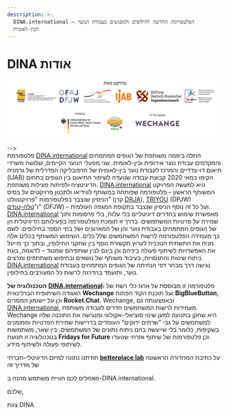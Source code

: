 ```yaml
---
description: >-
  DINA.international – הפלטפורמה החדשה לחילופים ולמפגשים בעבודת הנוער
  הבין-לאומית
---
```


# DINA אודות



![](.gitbook/assets/gitbook_logo_abbinder_heb.jpg)

  
  
--&gt;  
 פלטפורמת [DINA.international](https://dina.international/cms/uber-uns/?lang=he) החלה ביוזמה משותפת של הגופים המתמחים והמקדמים עבודת נוער אירופית ובין-לאומית. שני מפעלי הנוער הקיימים, שלושה משרדי תיאום דו-צדדיים והמרכז לעבודת נוער בין-לאומית של הרפובליקה הפדרלית של גרמניה \(IJAB\) הקימו במאי 2020 קבוצת עבודה שנועדה לשיפור התיאום בין הגופים בתחום הדיגיטציה ולפיתוח פעילות משותפת. [DINA.international](https://dina.international/cms/uber-uns/?lang=he) היא למעשה הפרויקט המשותף הראשון – פלטפורמה שפותחה במשותף לווידיאו ולתכנון פרויקטים על בסיס הניסיון שנצבר בפלטפורמות "פרויקטוולט" \(קרן [DRJA](https://projektwelt.drja.de/cms/?lang=en)\), [TRIYOU](https://triyou.dpjw.org/cms/) \(DPJW\) ו"[טלה-טנדם](https://www.tele-tandem.net/de/was-ist-tele-tandem/)" \(DFJW\) – ועל כל זה נוסף הניסיון שנצבר בתקופת המגפה העולמית. [DINA.international](https://dina.international/cms/uber-uns/?lang=he) מאפשרת שימוש בחדרים דיגיטליים בלי עלות, בלי פרסומות ותוך שמירה על פרטיות המשתמשים. בדרך זו תומכת הפלטפורמה בפעילותם הדיגיטלית הן של הגופים המתמחים בעבודת נוער והן של המארגנים ושל בתי הספר בחילופים. לשם כך מעמידה הפלטפורמה לרשות המשתמשים שלל כלים. השימוש המשותף בכלים אלה מניח את התשתית הטכנית לערוץ תקשורת נוסף בין שחקני החילופין, ובתוך כך מייעל את האפשרויות לשיתוף פעולה ביניהם וכן בינם לבין שותפיהם שמנגד – לדוגמה, בעת ניתוח שיטות והתנסויות, בעיבוד משותף של נושאים ובחיפוש משתתפים ומרצים. [DINA.international](https://dina.international/cms/uber-uns/?lang=he) נגישה דרך מבחר דפי הנחיתה של הגופים המתמחים בעבודת נוער, ותועמד בהדרגה לרשות כל המעורבים בחילופין.

**הטכנולוגיה של** [**DINA.international**](https://dina.international/cms/uber-uns/?lang=he)**:** פלטפורמה זו מבוססת על ארגז כלי רשת של האגודה השיתופית הברלינאית **Wechange** ועל תוכנת הקוד הפתוח **BigBlueButton**, וכן על יישומון המסרים **Rocket.Chat**. Wechange, ובאמצעותה גם [DINA.international](https://dina.international/cms/uber-uns/?lang=he), מעמידות לרשות המשתמשים חדרים לעבודה משותפת. Wechange היא שחקן בתנועה למען שינוי סוציאלי-אקולוגי ומנגישה את התוכנה שלה למשתמשים על גבי "שרתים ירוקים" העומדים בדרישות שמירת הפרטיות וממומנים בשקיפוּת, כלומר בלי שייעשה בהם ניתוח נתונים של המשתמשים. בין שאר, משתמשות בטכנולוגיה זו תנועת **Fridays for Future** וכן פלטפורמות של שיתוף אזרחי שנועדו לשיתופי פעולה ולשיתוף מידע.

  
 תודתנו נתונה למיזם הדיגיטלי-חברתי [**betterplace lab**](https://www.betterplace-lab.org/en/?lang=en) על כתיבת המהדורה הראשונה של מדריך זה

מאחלים לכם חוויית משתמש מהנה ב-DINA.international.

שלכם, 

צוות DINA 

